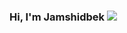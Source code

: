 ### Hi, I'm Jamshidbek <img src="https://media2.giphy.com/media/gM5qFksULw54NMWyry/giphy.gif?cid=ecf05e47tvirkl2hg6uwtpesjxdxql132qyjc2vifhks0col&rid=giphy.gif&ct=s">
